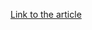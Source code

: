 [Link to the article](https://researchcenter.paloaltonetworks.com/2018/09/unit42-oilrig-targets-middle-eastern-government-adds-evasion-techniques-oopsie/)
